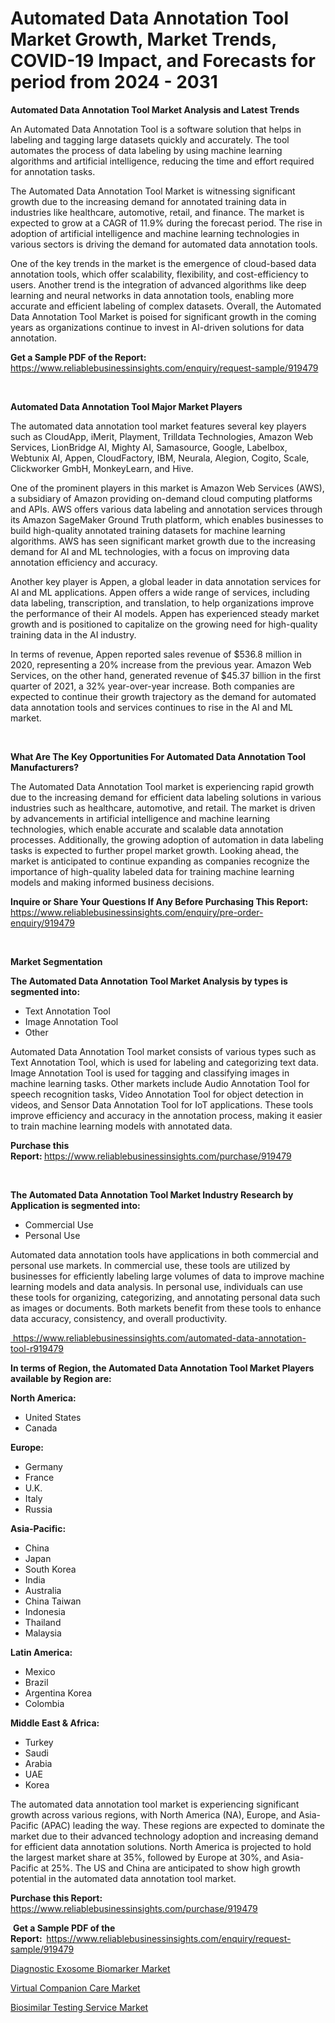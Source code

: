 <p><h1>Automated Data Annotation Tool Market Growth, Market Trends, COVID-19 Impact, and Forecasts for period from 2024 - 2031</h1></p><p><strong>Automated Data Annotation Tool Market Analysis and Latest Trends</strong></p>
<p><p>An Automated Data Annotation Tool is a software solution that helps in labeling and tagging large datasets quickly and accurately. The tool automates the process of data labeling by using machine learning algorithms and artificial intelligence, reducing the time and effort required for annotation tasks.</p><p>The Automated Data Annotation Tool Market is witnessing significant growth due to the increasing demand for annotated training data in industries like healthcare, automotive, retail, and finance. The market is expected to grow at a CAGR of 11.9% during the forecast period. The rise in adoption of artificial intelligence and machine learning technologies in various sectors is driving the demand for automated data annotation tools.</p><p>One of the key trends in the market is the emergence of cloud-based data annotation tools, which offer scalability, flexibility, and cost-efficiency to users. Another trend is the integration of advanced algorithms like deep learning and neural networks in data annotation tools, enabling more accurate and efficient labeling of complex datasets. Overall, the Automated Data Annotation Tool Market is poised for significant growth in the coming years as organizations continue to invest in AI-driven solutions for data annotation.</p></p>
<p><strong>Get a Sample PDF of the Report:&nbsp;</strong> <a href="https://www.reliablebusinessinsights.com/enquiry/request-sample/919479">https://www.reliablebusinessinsights.com/enquiry/request-sample/919479</a></p>
<p>&nbsp;</p>
<p><strong>Automated Data Annotation Tool Major Market Players</strong></p>
<p><p>The automated data annotation tool market features several key players such as CloudApp, iMerit, Playment, Trilldata Technologies, Amazon Web Services, LionBridge AI, Mighty AI, Samasource, Google, Labelbox, Webtunix AI, Appen, CloudFactory, IBM, Neurala, Alegion, Cogito, Scale, Clickworker GmbH, MonkeyLearn, and Hive. </p><p>One of the prominent players in this market is Amazon Web Services (AWS), a subsidiary of Amazon providing on-demand cloud computing platforms and APIs. AWS offers various data labeling and annotation services through its Amazon SageMaker Ground Truth platform, which enables businesses to build high-quality annotated training datasets for machine learning algorithms. AWS has seen significant market growth due to the increasing demand for AI and ML technologies, with a focus on improving data annotation efficiency and accuracy.</p><p>Another key player is Appen, a global leader in data annotation services for AI and ML applications. Appen offers a wide range of services, including data labeling, transcription, and translation, to help organizations improve the performance of their AI models. Appen has experienced steady market growth and is positioned to capitalize on the growing need for high-quality training data in the AI industry.</p><p>In terms of revenue, Appen reported sales revenue of $536.8 million in 2020, representing a 20% increase from the previous year. Amazon Web Services, on the other hand, generated revenue of $45.37 billion in the first quarter of 2021, a 32% year-over-year increase. Both companies are expected to continue their growth trajectory as the demand for automated data annotation tools and services continues to rise in the AI and ML market.</p></p>
<p>&nbsp;</p>
<p><strong>What Are The Key Opportunities For Automated Data Annotation Tool Manufacturers?</strong></p>
<p><p>The Automated Data Annotation Tool market is experiencing rapid growth due to the increasing demand for efficient data labeling solutions in various industries such as healthcare, automotive, and retail. The market is driven by advancements in artificial intelligence and machine learning technologies, which enable accurate and scalable data annotation processes. Additionally, the growing adoption of automation in data labeling tasks is expected to further propel market growth. Looking ahead, the market is anticipated to continue expanding as companies recognize the importance of high-quality labeled data for training machine learning models and making informed business decisions.</p></p>
<p><strong>Inquire or Share Your Questions If Any Before Purchasing This Report:</strong> <a href="https://www.reliablebusinessinsights.com/enquiry/pre-order-enquiry/919479">https://www.reliablebusinessinsights.com/enquiry/pre-order-enquiry/919479</a></p>
<p>&nbsp;</p>
<p><strong>Market Segmentation</strong></p>
<p><strong>The Automated Data Annotation Tool Market Analysis by types is segmented into:</strong></p>
<p><ul><li>Text Annotation Tool</li><li>Image Annotation Tool</li><li>Other</li></ul></p>
<p><p>Automated Data Annotation Tool market consists of various types such as Text Annotation Tool, which is used for labeling and categorizing text data. Image Annotation Tool is used for tagging and classifying images in machine learning tasks. Other markets include Audio Annotation Tool for speech recognition tasks, Video Annotation Tool for object detection in videos, and Sensor Data Annotation Tool for IoT applications. These tools improve efficiency and accuracy in the annotation process, making it easier to train machine learning models with annotated data.</p></p>
<p><strong>Purchase this Report:&nbsp;</strong><a href="https://www.reliablebusinessinsights.com/purchase/919479">https://www.reliablebusinessinsights.com/purchase/919479</a></p>
<p>&nbsp;</p>
<p><strong>The Automated Data Annotation Tool Market Industry Research by Application is segmented into:</strong></p>
<p><ul><li>Commercial Use</li><li>Personal Use</li></ul></p>
<p><p>Automated data annotation tools have applications in both commercial and personal use markets. In commercial use, these tools are utilized by businesses for efficiently labeling large volumes of data to improve machine learning models and data analysis. In personal use, individuals can use these tools for organizing, categorizing, and annotating personal data such as images or documents. Both markets benefit from these tools to enhance data accuracy, consistency, and overall productivity.</p></p>
<p><a href="https://www.reliablebusinessinsights.com/automated-data-annotation-tool-r919479">&nbsp;https://www.reliablebusinessinsights.com/automated-data-annotation-tool-r919479</a></p>
<p><strong>In terms of Region, the Automated Data Annotation Tool Market Players available by Region are:</strong></p>
<p>
    <p> <strong> North America: </strong>
        <ul>
            <li>United States</li>
            <li>Canada</li>
        </ul>
        </p> 
    <p> <strong> Europe: </strong>
        <ul>
            <li>Germany</li>
            <li>France</li>
            <li>U.K.</li>
            <li>Italy</li>
            <li>Russia</li>
        </ul>
        </p> 
    <p> <strong> Asia-Pacific: </strong>
        <ul>
            <li>China</li>
            <li>Japan</li>
            <li>South Korea</li>
            <li>India</li>
            <li>Australia</li>
            <li>China Taiwan</li>
            <li>Indonesia</li>
            <li>Thailand</li>
            <li>Malaysia</li>
        </ul>
        </p> 
    <p> <strong> Latin America: </strong>
        <ul>
            <li>Mexico</li>
            <li>Brazil</li>
            <li>Argentina Korea</li>
            <li>Colombia</li>
        </ul>
        </p> 
    <p> <strong> Middle East & Africa: </strong>
        <ul>
            <li>Turkey</li>
            <li>Saudi</li>
            <li>Arabia</li>
            <li>UAE</li>
            <li>Korea</li>
        </ul>
    </p>
    </p>
<p><p>The automated data annotation tool market is experiencing significant growth across various regions, with North America (NA), Europe, and Asia-Pacific (APAC) leading the way. These regions are expected to dominate the market due to their advanced technology adoption and increasing demand for efficient data annotation solutions. North America is projected to hold the largest market share at 35%, followed by Europe at 30%, and Asia-Pacific at 25%. The US and China are anticipated to show high growth potential in the automated data annotation tool market.</p></p>
<p><strong>Purchase this Report: </strong><a href="https://www.reliablebusinessinsights.com/purchase/919479">https://www.reliablebusinessinsights.com/purchase/919479</a></p>
<p>&nbsp;<strong>Get a Sample PDF of the Report:&nbsp;&nbsp;</strong><a href="https://www.reliablebusinessinsights.com/enquiry/request-sample/919479">https://www.reliablebusinessinsights.com/enquiry/request-sample/919479</a></p>
<p><strong></strong></p>
<p><p><a href="https://github.com/mdinislamsheik/Market-Research-Report-List-1/blob/main/diagnostic-exosome-biomarker-market.md">Diagnostic Exosome Biomarker Market</a></p><p><a href="https://github.com/NorbertYates/Market-Research-Report-List-6/blob/main/virtual-companion-care-market.md">Virtual Companion Care Market</a></p><p><a href="https://github.com/prosalinda88/Market-Research-Report-List-6/blob/main/biosimilar-testing-service-market.md">Biosimilar Testing Service Market</a></p></p>